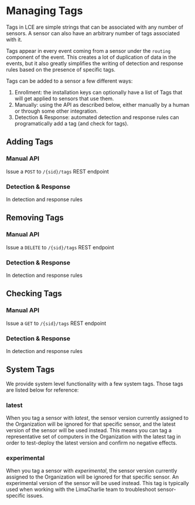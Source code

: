 # Managing Tags

Tags in LCE are simple strings that can be associated with any number of sensors. A sensor can also have an arbitrary number
of tags associated with it.

Tags appear in every event coming from a sensor under the `routing` component of the event. This creates a lot of
duplication of data in the events, but it also greatly simplifies the writing of detection and response rules based
on the presence of specific tags.

Tags can be added to a sensor a few different ways:

1. Enrollment: the installation keys can optionally have a list of Tags that will get applied to sensors that use them.
1. Manually: using the API as described below, either manually by a human or through some other integration.
1. Detection & Response: automated detection and response rules can programatically add a tag (and check for tags).

## Adding Tags

### Manual API
Issue a `POST` to `/{sid}/tags` REST endpoint

### Detection & Response
In detection and response rules

## Removing Tags

### Manual API
Issue a `DELETE` to `/{sid}/tags` REST endpoint

### Detection & Response
In detection and response rules

## Checking Tags

### Manual API
Issue a `GET` to `/{sid}/tags` REST endpoint

### Detection & Response
In detection and response rules

## System Tags
We provide system level functionality with a few system tags.  Those tags are listed below for reference:

### latest
When you tag a sensor with _latest_, the sensor version currently assigned to the Organization will be ignored for that specific sensor, and the latest version of the sensor will be used instead. This means you can tag a representative set of computers in the Organization with the latest tag in order to test-deploy the latest version and confirm no negative effects.

### experimental
When you tag a sensor with _experimental_, the sensor version currently assigned to the Organization will be ignored for that specific sensor. An experimental version of the sensor will be used instead. This tag is typically used when working with the LimaCharlie team to troubleshoot sensor-specific issues.
